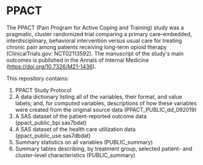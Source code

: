 # PPACT
The PPACT (Pain Program for Active Coping and Training) study was a pragmatic, cluster randomized trial comparing a primary care–embedded, interdisciplinary, behavioral intervention versus usual care for treating chronic pain among patients receiving long-term opioid therapy (ClinicalTrials.gov: NCT02113592). The manuscript of the study's main outcomes is published in the Annals of Internal Medicine (https://doi.org/10.7326/M21-1436). 

This repository contains: 
1) PPACT Study Protocol
2) A data dictionary listing all of the variables, their format, and value labels; and, for computed variables, descriptions of how these variables were created from the original source data (PPACT_PUBLIC_dd_092019) 
3) A SAS dataset of the patient-reported outcome data (ppact_public_bpi.sas7bdat)
4) A SAS dataset of the health care utilization data (ppact_public_use.sas7dbdat)
5) Summary statistics on all variables (PUBLIC_summary)
6) Summary tables describing, by treatment group, selected patient- and cluster-level characteristics (PUBLIC_summary)
